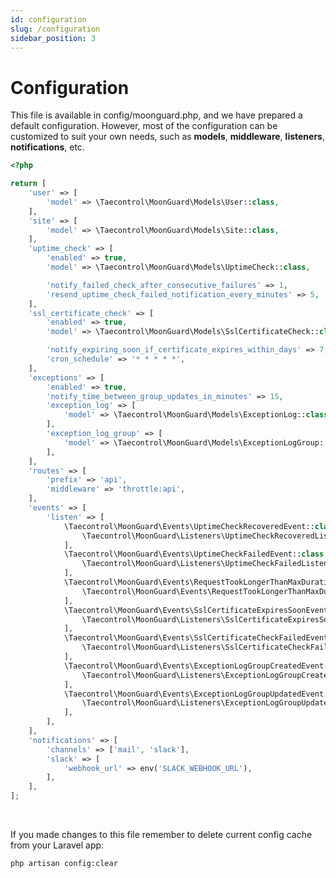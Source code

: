 ```yaml
---
id: configuration
slug: /configuration
sidebar_position: 3
---
```


# Configuration

<!-- This file is available in `config/moonguard.php`, we prepared a default configuration, however, most of the configuration can be customized to your own needs (models, middleware, listeners, notifications...). -->
This file is available in config/moonguard.php, and we have prepared a default configuration. However, most of the configuration can be customized to suit your own needs, such as **models**, **middleware**, **listeners**, **notifications**, etc.

```php
<?php

return [
    'user' => [
        'model' => \Taecontrol\MoonGuard\Models\User::class,
    ],
    'site' => [
        'model' => \Taecontrol\MoonGuard\Models\Site::class,
    ],
    'uptime_check' => [
        'enabled' => true,
        'model' => \Taecontrol\MoonGuard\Models\UptimeCheck::class,

        'notify_failed_check_after_consecutive_failures' => 1,
        'resend_uptime_check_failed_notification_every_minutes' => 5,
    ],
    'ssl_certificate_check' => [
        'enabled' => true,
        'model' => \Taecontrol\MoonGuard\Models\SslCertificateCheck::class,

        'notify_expiring_soon_if_certificate_expires_within_days' => 7,
        'cron_schedule' => '* * * * *',
    ],
    'exceptions' => [
        'enabled' => true,
        'notify_time_between_group_updates_in_minutes' => 15,
        'exception_log' => [
            'model' => \Taecontrol\MoonGuard\Models\ExceptionLog::class,
        ],
        'exception_log_group' => [
            'model' => \Taecontrol\MoonGuard\Models\ExceptionLogGroup::class,
        ],
    ],
    'routes' => [
        'prefix' => 'api',
        'middleware' => 'throttle:api',
    ],
    'events' => [
        'listen' => [
            \Taecontrol\MoonGuard\Events\UptimeCheckRecoveredEvent::class => [
                \Taecontrol\MoonGuard\Listeners\UptimeCheckRecoveredListener::class,
            ],
            \Taecontrol\MoonGuard\Events\UptimeCheckFailedEvent::class => [
                \Taecontrol\MoonGuard\Listeners\UptimeCheckFailedListener::class,
            ],
            \Taecontrol\MoonGuard\Events\RequestTookLongerThanMaxDurationEvent::class => [
                \Taecontrol\MoonGuard\Events\RequestTookLongerThanMaxDurationEvent::class,
            ],
            \Taecontrol\MoonGuard\Events\SslCertificateExpiresSoonEvent::class => [
                \Taecontrol\MoonGuard\Listeners\SslCertificateExpiresSoonListener::class,
            ],
            \Taecontrol\MoonGuard\Events\SslCertificateCheckFailedEvent::class => [
                \Taecontrol\MoonGuard\Listeners\SslCertificateCheckFailedListener::class,
            ],
            \Taecontrol\MoonGuard\Events\ExceptionLogGroupCreatedEvent::class => [
                \Taecontrol\MoonGuard\Listeners\ExceptionLogGroupCreatedListener::class,
            ],
            \Taecontrol\MoonGuard\Events\ExceptionLogGroupUpdatedEvent::class => [
                \Taecontrol\MoonGuard\Listeners\ExceptionLogGroupUpdatedListener::class,
            ],
        ],
    ],
    'notifications' => [
        'channels' => ['mail', 'slack'],
        'slack' => [
            'webhook_url' => env('SLACK_WEBHOOK_URL'),
        ],
    ],
];
```
<br/>

If you made changes to this file remember to delete current config cache from your Laravel app:

```bash
php artisan config:clear
```